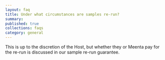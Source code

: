 ```yaml
---
layout: faq
title: Under what circumstances are samples re-run?
summary:
published: true
collections: faqs
category: general
---
```


This is up to the discretion of the Host, but whether they or Meenta pay for the re-run is discussed in our sample re-run guarantee.
